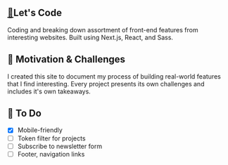 ## [🔗](https://lets-code-chi.vercel.app/)Let's Code

Coding and breaking down assortment of front-end features from interesting websites. Built using Next.js, React, and Sass.

## 🏃 Motivation & Challenges

I created this site to document my process of building real-world features that I find interesting.
Every project presents its own challenges and includes it's own takeaways.

## 🚧 To Do

- [x] Mobile-friendly
- [ ] Token filter for projects
- [ ] Subscribe to newsletter form
- [ ] Footer, navigation links

<!--📏 Component Testing -->

<!-- Preview![project preview](preview.png) -->



